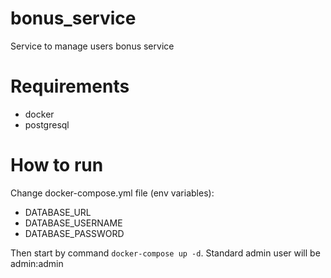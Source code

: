 # bonus_service
Service to manage users bonus service
# Requirements
* docker
* postgresql

# How to run
Change docker-compose.yml file (env variables):
* DATABASE_URL
* DATABASE_USERNAME
* DATABASE_PASSWORD

Then start by command ```docker-compose up -d```. Standard admin user will be admin:admin
